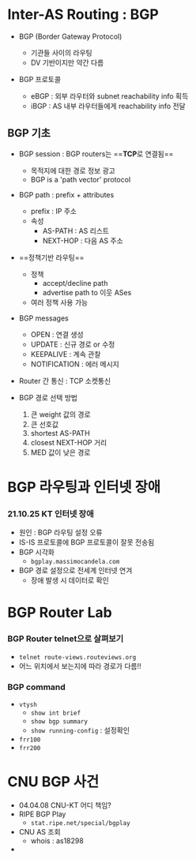 # Inter-AS Routing : BGP
- BGP (Border Gateway Protocol)
	- 기관들 사이의 라우팅
	- DV 기반이지만 약간 다름

- BGP 프로토콜
	- eBGP : 외부 라우터와 subnet reachability info 획득
	- iBGP : AS 내부 라우터들에게 reachability info 전달

## BGP 기초
- BGP session : BGP routers는 ==**TCP**로 연결됨==
	- 목적지에 대한 경로 정보 광고
	- BGP is a 'path vector' protocol

- BGP path : prefix + attributes
	- prefix : IP 주소
	- 속성
		- AS-PATH : AS 리스트
		- NEXT-HOP : 다음 AS 주소

- ==정책기반 라우팅==
	- 정책
		- accept/decline path
		- advertise path to 이웃 ASes
	- 여러 정책 사용 가능

- BGP messages
	- OPEN : 연결 생성
	- UPDATE : 신규 경로 or 수정
	- KEEPALIVE : 계속 관찰
	- NOTIFICATION : 에러 메시지
- Router 간 통신 : TCP 소켓통신

- BGP 경로 선택 방법
	1. 큰 weight 값의 경로
	2. 큰 선호값
	3. shortest AS-PATH
	4. closest NEXT-HOP 거리
	5. MED 값이 낮은 경로


# BGP 라우팅과 인터넷 장애
### 21.10.25 KT 인터넷 장애
- 원인 : BGP 라우팅 설정 오류
- IS-IS 프로토콜에 BGP 프로토콜이 잘못 전송됨
- BGP 시각화
	- `bgplay.massimocandela.com`
- BGP 경로 설정으로 전세계 인터넷 연겨
	- 장애 발생 시 데이터로 확인

# BGP Router Lab
### BGP Router telnet으로 살펴보기
- `telnet route-views.routeviews.org`
- 어느 위치에서 보는지에 따라 경로가 다름!!

### BGP command
- `vtysh`
	- `show int brief`
	- `show bgp summary`
	- `show running-config` : 설정확인
- `frr100`
- `frr200`

# CNU BGP 사건
- 04.04.08 CNU-KT 어디 책임?
- RIPE BGP Play
	- `stat.ripe.net/special/bgplay`
- CNU AS 조회
	- whois : as18298
- 
